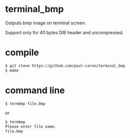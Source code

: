 # terminal_bmp
Outputs bmp image on terminal screen. 

Support only for 40 bytes DIB header and uncompressed.

# compile
``` sh
$ git clone https://github.com/paul-caron/terminal_bmp
$ make
```

# command line
``` sh
$ termbmp file.bmp
```
or

``` sh
$ termbmp
Please enter file name.
file.bmp
```
